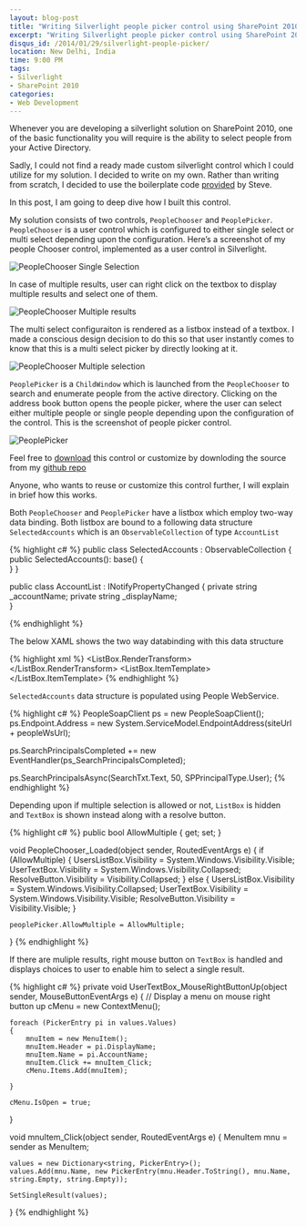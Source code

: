 ```yaml
---
layout: blog-post
title: "Writing Silverlight people picker control using SharePoint 2010 Client object model"
excerpt: "Writing Silverlight people picker control using SharePoint 2010 Client object model"
disqus_id: /2014/01/29/silverlight-people-picker/
location: New Delhi, India
time: 9:00 PM
tags:
- Silverlight
- SharePoint 2010
categories:
- Web Development
---
```


Whenever you are developing a silverlight solution on SharePoint 2010, one of the basic functionality you will require is the ability to select people from your Active Directory.

Sadly, I could not find a ready made custom silverlight control which I could utilize for my solution. I decided to write on my own. Rather than writing from scratch, I decided to
use the boilerplate code [provided](http://blogs.technet.com/b/speschka/archive/2011/08/09/writing-a-sharepoint-2010-people-picker-control-for-silverlight.aspx) by Steve.

In this post, I am going to deep dive how I built this control.

My solution consists of two controls, `PeopleChooser` and `PeoplePicker`. `PeopleChooser` is a user control which is configured to either single select or multi select depending upon the 
configuration.  Here’s a screenshot of my people Chooser control, implemented as a user control in Silverlight.

![PeopleChooser Single Selection](/images/Blog/singlepicker.png)

In case of multiple results, user can right click on the textbox to display multiple results and select one of them.

![PeopleChooser Multiple results](/images/Blog/pickermultipleresults.png)

The multi select configuraiton is rendered as a listbox instead of a textbox. I made a conscious design decision to do this so that user instantly comes to know that this is a multi select
picker by directly looking at it. 

![PeopleChooser Multiple selection](/images/Blog/multiplepicker.png)

`PeoplePicker` is a `ChildWindow` which is launched from the `PeopleChooser` to search and enumerate people from the active directory. 
Clicking on the address book button opens the people picker, where the user can select either multiple people or single people depending upon the configuration of the control.
This is the screenshot of  people picker control. 

![PeoplePicker](/images/Blog/peoplepicker.png)

Feel free to [download](https://github.com/madhur/SLControls/archive/master.zip) this control or customize by downloding the source from my [github repo](https://github.com/madhur/SLControls)

Anyone, who wants to reuse or customize this control further, I will explain in brief how this works. 

Both `PeopleChooser` and `PeoplePicker` have a listbox which employ two-way data binding.
Both listbox are bound to a following data structure `SelectedAccounts` which is an `ObservableCollection` of type `AccountList`

{% highlight c# %}
public class SelectedAccounts : ObservableCollection<AccountList>
{
    public SelectedAccounts(): base()
    {         
    }
}

public class AccountList : INotifyPropertyChanged
{
    private string _accountName;
    private string _displayName;       
}

{% endhighlight %}

The below XAML shows the two way databinding with this data structure

{% highlight xml %}
 <ListBox x:Name="UsersListBox" DataContext="selectedAccounts" ItemsSource="{Binding SelectedAccounts, Mode=TwoWay}" HorizontalAlignment="Left" Height="100" Margin="26,43,0,0" VerticalAlignment="Top" Width="182">
    <ListBox.RenderTransform>
        <CompositeTransform SkewX="0.661" TranslateX="0.606"/>
    </ListBox.RenderTransform>
    <ListBox.ItemTemplate>
        <DataTemplate>
            <StackPanel Orientation="Horizontal">
                <TextBlock Text="{Binding DisplayName}"/>
            </StackPanel>
        </DataTemplate>
    </ListBox.ItemTemplate>
</ListBox>
{% endhighlight %}


`SelectedAccounts` data structure is populated using People WebService.

{% highlight c# %}
PeopleSoapClient ps = new PeopleSoapClient();
ps.Endpoint.Address =
new System.ServiceModel.EndpointAddress(siteUrl + peopleWsUrl);

ps.SearchPrincipalsCompleted += new EventHandler<SearchPrincipalsCompletedEventArgs>(ps_SearchPrincipalsCompleted);

ps.SearchPrincipalsAsync(SearchTxt.Text, 50, SPPrincipalType.User);
{% endhighlight %}

				
Depending upon if multiple selection is allowed or not, `ListBox` is hidden and `TextBox` is shown instead along with a resolve button.

{% highlight c# %}
public bool AllowMultiple { get; set; }

void PeopleChooser_Loaded(object sender, RoutedEventArgs e)
{
	if (AllowMultiple)
	{
		UsersListBox.Visibility = System.Windows.Visibility.Visible;
		UserTextBox.Visibility = System.Windows.Visibility.Collapsed;
		ResolveButton.Visibility = Visibility.Collapsed;
	}
	else
	{
		UsersListBox.Visibility = System.Windows.Visibility.Collapsed;
		UserTextBox.Visibility = System.Windows.Visibility.Visible;
		ResolveButton.Visibility = Visibility.Visible;
	}

	peoplePicker.AllowMultiple = AllowMultiple;

}
{% endhighlight %}

If there are muliple results, right mouse button on `TextBox` is handled and displays choices to user to enable him to select a single result.

{% highlight c# %}
private void UserTextBox_MouseRightButtonUp(object sender, MouseButtonEventArgs e)
{
    // Display a menu on mouse right button up
    cMenu = new ContextMenu();
    
    foreach (PickerEntry pi in values.Values)
    {
        mnuItem = new MenuItem();
        mnuItem.Header = pi.DisplayName;
        mnuItem.Name = pi.AccountName;
        mnuItem.Click += mnuItem_Click;
        cMenu.Items.Add(mnuItem);

	}

    cMenu.IsOpen = true;
}

void mnuItem_Click(object sender, RoutedEventArgs e)
{
    MenuItem mnu = sender as MenuItem;

    values = new Dictionary<string, PickerEntry>();
    values.Add(mnu.Name, new PickerEntry(mnu.Header.ToString(), mnu.Name, string.Empty, string.Empty));

    SetSingleResult(values);
}
{% endhighlight %}